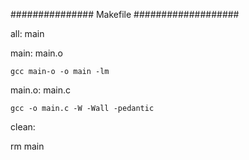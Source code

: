 ############### Makefile ###################

all: main

main: main.o 

    gcc main-o -o main -lm
    
main.o: main.c

    gcc -o main.c -W -Wall -pedantic
    
clean:

rm main